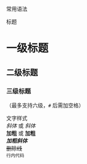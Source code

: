 常用语法  

标题  
# 一级标题  
## 二级标题  
### 三级标题  
（最多支持六级，`#` 后需加空格）


文字样式  
*斜体* 或 _斜体_  
**加粗** 或 __加粗__  
***加粗斜体***  
~~删除线~~  
`行内代码`  
